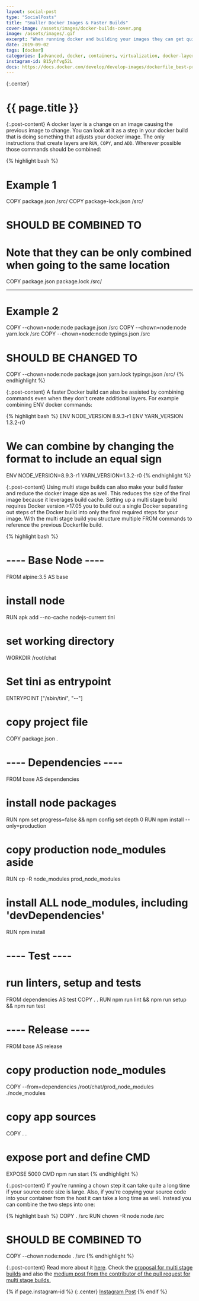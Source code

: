 ```yaml
---
layout: social-post
type: "SocialPosts"
title: "Smaller Docker Images & Faster Builds"
cover-image: /assets/images/docker-builds-cover.png
image: /assets/images/.gif
excerpt: "When running docker and building your images they can get quite large and take a lot of space on your server/registry. "
date: 2019-09-02
tags: [docker]
categories: [advanced, docker, containers, virtualization, docker-layers]
instagram-id: B15yhfvg52L
docs: https://docs.docker.com/develop/develop-images/dockerfile_best-practices/
---
```

{:.center}
# {{ page.title }}

{:.post-content}
A docker layer is a change on an image causing the previous image to change. You can
look at it as a step in your docker build that is doing something that adjusts
your docker image. The only instructions that create layers are `RUN`, `COPY`, and
`ADD`. Wherever possible those commands should be combined:

{% highlight bash %}
# Example 1
COPY package.json /src/
COPY package-lock.json /src/

# SHOULD BE COMBINED TO
# Note that they can be only combined when going to the same location

COPY package.json package.lock /src/

------------
# Example 2

COPY --chown=node:node package.json /src
COPY --chown=node:node yarn.lock  /src
COPY --chown=node:node typings.json /src

# SHOULD BE CHANGED TO
COPY --chown=node:node package.json yarn.lock typings.json /src/
{% endhighlight %}

{:.post-content}
A faster Docker build can also be assisted by combining commands even when they
don't create additional layers. For example combining ENV docker commands:

{% highlight bash %}
ENV NODE_VERSION 8.9.3-r1
ENV YARN_VERSION 1.3.2-r0

# We can combine by changing the format to include an equal sign
ENV NODE_VERSION=8.9.3-r1 YARN_VERSION=1.3.2-r0
{% endhighlight %}

{:.post-content}
Using multi stage builds can also make your build faster and reduce the docker
image size as well. This reduces the size of the final image because it leverages build
cache. Setting up a multi stage build requires Docker version >17.05
you to build out a single Docker separating out steps of the Docker build
into only the final required steps for your image. With the multi stage build
you structure multiple FROM commands to reference the previous Dockerfile build.

{% highlight bash %}
# ---- Base Node ----
FROM alpine:3.5 AS base
# install node
RUN apk add --no-cache nodejs-current tini
# set working directory
WORKDIR /root/chat
# Set tini as entrypoint
ENTRYPOINT ["/sbin/tini", "--"]
# copy project file
COPY package.json .

#
# ---- Dependencies ----
FROM base AS dependencies
# install node packages
RUN npm set progress=false && npm config set depth 0
RUN npm install --only=production
# copy production node_modules aside
RUN cp -R node_modules prod_node_modules
# install ALL node_modules, including 'devDependencies'
RUN npm install

#
# ---- Test ----
# run linters, setup and tests
FROM dependencies AS test
COPY . .
RUN  npm run lint && npm run setup && npm run test

#
# ---- Release ----
FROM base AS release
# copy production node_modules
COPY --from=dependencies /root/chat/prod_node_modules ./node_modules
# copy app sources
COPY . .
# expose port and define CMD
EXPOSE 5000
CMD npm run start
{% endhighlight %}

{:.post-content}
If you're running a chown step it can take quite a long time if your source code
size is large. Also, if you're copying your source code into your container from
the host it can take a long time as well. Instead you can combine the two steps into one:

{% highlight bash %}
COPY . /src
RUN chown -R node:node /src

# SHOULD BE COMBINED TO

COPY --chown:node:node . /src
{% endhighlight %}

{:.post-content}
Read more about it <a href="{{page.docs}}" target="_blank">here</a>.
Check the <a href="https://github.com/moby/moby/issues/31067#issue-207987708" target="_blank">proposal for multi stage builds</a>
and also the <a href="https://medium.com/@tonistiigi/advanced-multi-stage-build-patterns-6f741b852fae" target="_blank">medium post from the contributor of the pull request for multi stage builds.</a>

{% if page.instagram-id %}
{:.center}
<a class="insta-link" href="https://www.instagram.com/p/{{page.instagram-id}}" target="_blank">Instagram Post</a>
{% endif %}

